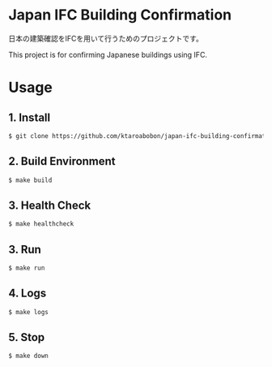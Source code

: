 # Japan IFC Building Confirmation

日本の建築確認をIFCを用いて行うためのプロジェクトです。

This project is for confirming Japanese buildings using IFC.

# Usage

## 1. Install

```bash
$ git clone https://github.com/ktaroabobon/japan-ifc-building-confirmation.git
```

## 2. Build Environment

```bash
$ make build
```

## 3. Health Check

```bash
$ make healthcheck
```

## 3. Run

```bash
$ make run
```

## 4. Logs

```bash
$ make logs
```

## 5. Stop

```bash
$ make down
```

